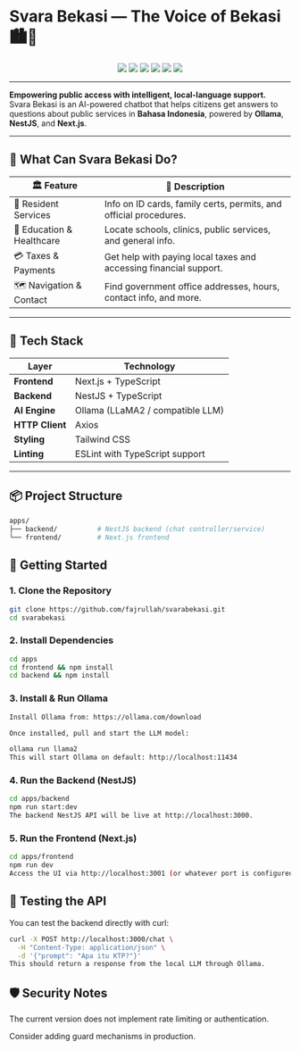 # Svara Bekasi — The Voice of Bekasi 🏙️💬  
<p align="center">
  <img src="https://img.shields.io/badge/build-passing-brightgreen?style=flat-square" />
  <img src="https://img.shields.io/badge/license-MIT-blue.svg?style=flat-square" />
  <img src="https://img.shields.io/badge/ollama-LLaMA2-success?style=flat-square" />
  <img src="https://img.shields.io/badge/nestjs-%E2%9D%A4-red?style=flat-square" />
  <img src="https://img.shields.io/badge/Next.js-frontend-black?style=flat-square" />
  <img src="https://img.shields.io/badge/TypeScript-strong-blue?style=flat-square" />
</p>

---

**Empowering public access with intelligent, local-language support.**  
Svara Bekasi is an AI-powered chatbot that helps citizens get answers to questions about public services in **Bahasa Indonesia**, powered by **Ollama**, **NestJS**, and **Next.js**.

---

## 🌟 What Can Svara Bekasi Do?

| 🏛️ Feature               | 📌 Description                                                                 |
|--------------------------|---------------------------------------------------------------------------------|
| 🧾 Resident Services      | Info on ID cards, family certs, permits, and official procedures.              |
| 🏫 Education & Healthcare | Locate schools, clinics, public services, and general info.                    |
| 💳 Taxes & Payments       | Get help with paying local taxes and accessing financial support.              |
| 🗺️ Navigation & Contact   | Find government office addresses, hours, contact info, and more.               |

---

## 🧠 Tech Stack

| Layer       | Technology         |
|-------------|--------------------|
| **Frontend**| Next.js + TypeScript |
| **Backend** | NestJS + TypeScript |
| **AI Engine**| Ollama (LLaMA2 / compatible LLM) |
| **HTTP Client**| Axios |
| **Styling** | Tailwind CSS |
| **Linting** | ESLint with TypeScript support |

---

## 📦 Project Structure

```bash
apps/
├── backend/          # NestJS backend (chat controller/service)
└── frontend/         # Next.js frontend
```

## 🚀 Getting Started

### 1. Clone the Repository
```bash
git clone https://github.com/fajrullah/svarabekasi.git
cd svarabekasi
```

### 2. Install Dependencies
```bash
cd apps
cd frontend && npm install
cd backend && npm install
```

### 3. Install & Run Ollama

```bash
Install Ollama from: https://ollama.com/download

Once installed, pull and start the LLM model:
```

```bash
ollama run llama2
This will start Ollama on default: http://localhost:11434
```

### 4. Run the Backend (NestJS)

```bash
cd apps/backend
npm run start:dev
The backend NestJS API will be live at http://localhost:3000.
```

### 5. Run the Frontend (Next.js)

```bash
cd apps/frontend
npm run dev
Access the UI via http://localhost:3001 (or whatever port is configured).
```

## 🧪 Testing the API
You can test the backend directly with curl:

```bash
curl -X POST http://localhost:3000/chat \
  -H "Content-Type: application/json" \
  -d '{"prompt": "Apa itu KTP?"}'
This should return a response from the local LLM through Ollama.
```

## 🛡️ Security Notes

The current version does not implement rate limiting or authentication.

Consider adding guard mechanisms in production.


